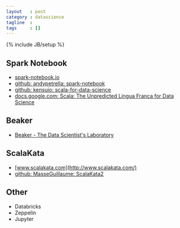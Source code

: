 ```yaml
---
layout   : post
category : datascience
tagline  : 
tags     : []
---
```

{% include JB/setup %}

## Spark Notebook

- [spark-notebook.io](http://spark-notebook.io/)
- [github: andypetrella: spark-notebook](https://github.com/andypetrella/spark-notebook/)
- [github: kensuio: scala-for-data-science](https://github.com/kensuio/scala-for-data-science)
- [docs.google.com: Scala: The Unpredicted Lingua Franca for Data Science](https://docs.google.com/presentation/d/1d7vT3mgo4ppHXHtKRQjcVW8SsMs3PeRAkq3PHRgWKaQ/edit#slide=id.g134ee7a7ba_0_457)

## Beaker

- [Beaker - The Data Scientist's Laboratory](http://beakernotebook.com/)

## ScalaKata

- [www.scalakata.com](http://www.scalakata.com/)
- [github: MasseGuillaume: ScalaKata2](https://github.com/MasseGuillaume/ScalaKata2)

## Other

- Databricks
- Zeppelin
- Jupyter
